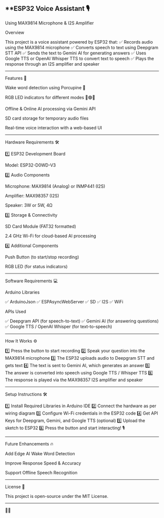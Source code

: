 ## **ESP32 Voice Assistant 🎙

Using MAX9814 Microphone & I2S Amplifier

Overview

This project is a voice assistant powered by ESP32 that:
✅ Records audio using the MAX9814 microphone
✅ Converts speech to text using Deepgram STT API
✅ Sends the text to Gemini AI for generating answers
✅ Uses Google TTS or OpenAI Whisper TTS to convert text to speech
✅ Plays the response through an I2S amplifier and speaker


---

Features 🚀

Wake word detection using Porcupine 🦜

RGB LED indicators for different modes 🔴🟢🔵

Offline & Online AI processing via Gemini API

SD card storage for temporary audio files

Real-time voice interaction with a web-based UI



---

Hardware Requirements 🛠

1️⃣ ESP32 Development Board

Model: ESP32-D0WD-V3


2️⃣ Audio Components

Microphone: MAX9814 (Analog) or INMP441 (I2S)

Amplifier: MAX98357 (I2S)

Speaker: 3W or 5W, 4Ω


3️⃣ Storage & Connectivity

SD Card Module (FAT32 formatted)

2.4 GHz Wi-Fi for cloud-based AI processing


4️⃣ Additional Components

Push Button (to start/stop recording)

RGB LED (for status indicators)



---

Software Requirements 💻

Arduino Libraries

✅ ArduinoJson
✅ ESPAsyncWebServer
✅ SD
✅ I2S
✅ WiFi

APIs Used

✅ Deepgram API (for speech-to-text)
✅ Gemini AI (for answering questions)
✅ Google TTS / OpenAI Whisper (for text-to-speech)


---

How It Works ⚙️

1️⃣ Press the button to start recording
2️⃣ Speak your question into the MAX9814 microphone
3️⃣ The ESP32 uploads audio to Deepgram STT and gets text
4️⃣ The text is sent to Gemini AI, which generates an answer
5️⃣ The answer is converted into speech using Google TTS / Whisper TTS
6️⃣ The response is played via the MAX98357 I2S amplifier and speaker


---

Setup Instructions 🛠

1️⃣ Install Required Libraries in Arduino IDE
2️⃣ Connect the hardware as per wiring diagram
3️⃣ Configure Wi-Fi credentials in the ESP32 code
4️⃣ Get API Keys for Deepgram, Gemini, and Google TTS (optional)
5️⃣ Upload the sketch to ESP32
6️⃣ Press the button and start interacting! 🎙


---

Future Enhancements 🔥

Add Edge AI Wake Word Detection

Improve Response Speed & Accuracy

Support Offline Speech Recognition



---

License 📜

This project is open-source under the MIT License.


---

🚀🔥

